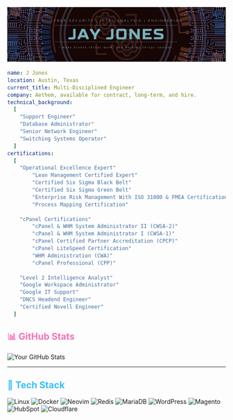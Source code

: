 
<img src ="./jjli3.jpg">

```yaml
name: J Jones
location: Austin, Texas
current_title: Multi-Disciplined Engineer
company: Aethem, available for contract, long-term, and hire.
technical_background:
  [
    "Support Engineer"
    "Database Administrator"
    "Senior Network Engineer"
    "Switching Systems Operator"
  ]
certifications:
  [
    "Operational Excellence Expert"
        "Lean Management Certified Expert"
        "Certified Six Sigma Black Belt"
        "Certified Six Sigma Green Belt"
        "Enterprise Risk Management With ISO 31000 & FMEA Certification"
        "Process Mapping Certification"

    "cPanel Certifications"
        "cPanel & WHM System Administrator II (CWSA-2)"
        "cPanel & WHM System Administrator I (CWSA-1)"
        "cPanel Certified Partner Accreditation (CPCP)"
        "cPanel LiteSpeed Certification"
        "WHM Administration (CWA)"
        "cPanel Professional (CPP)"

    "Level 2 Intelligence Analyst"
    "Google Workspace Administrator"
    "Google IT Support"
    "DNCS Headend Engineer"
    "Certified Novell Engineer"
  ]


```

## <span style="color:#F472B6">📊 GitHub Stats</span>

![Your GitHub Stats](https://github-readme-stats.vercel.app/api?username=jjones-aethem&show_icons=true&theme=radical)


---

## <span style="color:#38BDF8">🧰 Tech Stack</span>

![Linux](https://img.shields.io/badge/Linux-111111?style=for-the-badge&logo=linux&logoColor=white)
![Docker](https://img.shields.io/badge/Docker-2496ED?style=for-the-badge&logo=docker&logoColor=white)
![Neovim](https://img.shields.io/badge/Neovim-57A143?style=for-the-badge&logo=neovim&logoColor=white)
![Redis](https://img.shields.io/badge/Redis-DC382D?style=for-the-badge&logo=redis&logoColor=white)
![MariaDB](https://img.shields.io/badge/MariaDB-003545?style=for-the-badge&logo=mariadb&logoColor=white)
![WordPress](https://img.shields.io/badge/WordPress-21759B?style=for-the-badge&logo=wordpress&logoColor=white)
![Magento](https://img.shields.io/badge/Magento-EE672F?style=for-the-badge&logo=magento&logoColor=white)
![HubSpot](https://img.shields.io/badge/HubSpot-FF7A59?style=for-the-badge&logo=hubspot&logoColor=white)
![Cloudflare](https://img.shields.io/badge/Cloudflare-F38020?style=for-the-badge&logo=cloudflare&logoColor=white)
